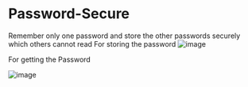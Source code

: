 # Password-Secure
Remember only one password and store the other passwords securely which others cannot read
For storing the password
![image](https://user-images.githubusercontent.com/80841961/169101365-3832cf05-0e3a-4a29-befd-1ce033bdc375.png)

For getting the Password

![image](https://user-images.githubusercontent.com/80841961/169101770-9b496f93-0bbd-4a0f-bdec-e1e7e3af296f.png)
